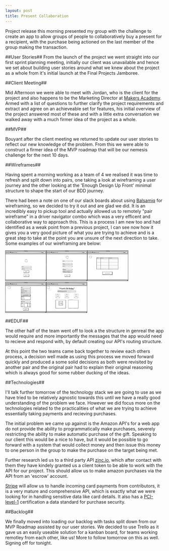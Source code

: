 ```yaml
---
layout: post
title: Present Collaboration
---
```


Project release this morning presented my group with the challenge to create an app to allow groups of people to collaboratively buy a present for a recipient, with the purchase being actioned on the last member of the group making the transaction.

##User Stories##
From the launch of the project we went straight into our first sprint planning meeting, initially our client was unavailable and hence we set about building user stories around what we knew about the project as a whole from it's initial launch at the Final Projects Jamboree.

##Client Meeting##

Mid Afternoon we were able to meet with Jordan, who is the client for the project and also happens to be the Marketing Director at [Makers Academy](www.makersacademy.com). Armed with a list of questions to further clarify the project requirements and extract and agree on an achieveable set for features, his initial overview of the project answered most of these and with a little extra conversation we walked away with a much firmer idea of the project as a whole.

##MVP##

Bouyant after the client meeting we returned to update our user stories to reflect our new knowledge of the problem. From this we were able to construct a firmer idea of the MVP roadmap that will be our nemesis challenge for the next 10 days.

##Wireframes##

Having spent a morning working as a team of 4 we realised it was time to refresh and split down into pairs, one taking a look at wireframing a user journey and the other looking at the 'Enough Design Up Front' minimal structure to shape the start of our BDD journey.

There had been a note on one of our slack boards about using [Balsamiq](https://balsamiq.com/) for wireframing, so we decided to try it out and are glad we did. It is an incredibly easy to pickup tool and actually allowed us to remotely "pair wireframe" in a driver navigator combo which was a very efficent and collaborative way to approach this. This is a process I am new too and had identified as a weak point from a previous project, I can see now how it gives you a very good picture of what you are trying to achieve and is a great step to take at the point you are unsure of the next direction to take. Some examples of our wireframing are below:

<div class="center-image"><img src="/images/WFhomepage.png" width="130px" /><img src="/images/WFsignUp.png" width="130px" /><img src="/images/WFsignedInUser.png" width="130px" /><img src="/images/WFaddGift.png" width="130px" /><img src="/images/WFgiftManagement.png" width="130px" /></div>

##EDUF##

The other half of the team went off to look a the structure in genreal the app would require and more importantly the messages that the app would need to recieve and respond with, by default creating our API's routing structure.

At this point the two teams came back together to review each others process, a decision well made as using this process we moved forward quickly and produced a some solid decisions as both were revisited by another pair and the original pair had to explain their original reasoning which is always good for some rubber ducking of the ideas.

##Technologies##

I'll talk further tomorrow of the technology stack we are going to use as we have tried to be relatively agnostic towards this until we have a really good understanding of the problem we face. However we did focus more on the technologies related to the practicalities of what we are trying to achieve essentially taking payments and recieving purchases.

The initial problem we came up against is the Amazon API's for a web app do not provide the ability to programmatically make purchases, severely restricting the ability to make automatic purchase of the gift. Speaking to our client this would be a nice to have, but it would be possible to go forward with a system that would collect money and then issue this money to one person in the group to make the purchase on the target being met.

Further research led us to a third party API [zinc.io](https://zinc.io), which after contact with them they have kindely granted us a client token to be able to work with the API for our project. This should allow us to make amazon purchases via the API from an 'escrow' account.

[Stripe](https://stripe.com/gb) will allow us to handle incoming card payments from contributors, it is a very mature and comprehensive API, which is exactly what we were looking for in handling sensitive data like card details. It also has a [PCI-level-1](https://www.pcisecuritystandards.org/) certification a data standard for purchase security.

##Backlog##

We finally moved into loading our backlog with tasks split down from our MVP Roadmap assisted by our user stories. We decided to use Trello as it gave us an easily useable solution for a kanban board, for teams working remotley from each other, like us! More to follow tomorrow on this as well. Signing off for tonight.


